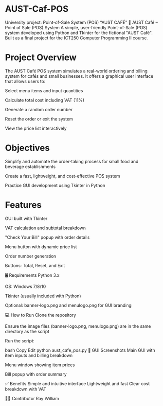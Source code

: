 # AUST-Caf-POS
University project: Point-of-Sale System (POS)  “AUST CAFÉ” 
🧾 AUST Café – Point of Sale (POS) System
A simple, user-friendly Point-of-Sale (POS) system developed using Python and Tkinter for the fictional "AUST Café". Built as a final project for the ICT250 Computer Programming II course.

# Project Overview
The AUST Café POS system simulates a real-world ordering and billing system for cafés and small businesses. It offers a graphical user interface that allows users to:

Select menu items and input quantities

Calculate total cost including VAT (11%)

Generate a random order number

Reset the order or exit the system

View the price list interactively

# Objectives
Simplify and automate the order-taking process for small food and beverage establishments

Create a fast, lightweight, and cost-effective POS system

Practice GUI development using Tkinter in Python

# Features
GUI built with Tkinter

VAT calculation and subtotal breakdown

"Check Your Bill" popup with order details

Menu button with dynamic price list

Order number generation

Buttons: Total, Reset, and Exit

🖥️ Requirements
Python 3.x

OS: Windows 7/8/10

Tkinter (usually included with Python)

Optional: banner-logo.png and menulogo.png for GUI branding

💻 How to Run
Clone the repository

Ensure the image files (banner-logo.png, menulogo.png) are in the same directory as the script

Run the script:

bash
Copy
Edit
python aust_cafe_pos.py
📸 GUI Screenshots
Main GUI with item inputs and billing breakdown

Menu window showing item prices

Bill popup with order summary

✅ Benefits
Simple and intuitive interface
Lightweight and fast
Clear cost breakdown with VAT

👨‍💻 Contributor
Ray William

